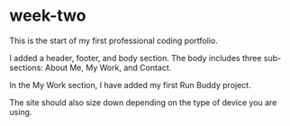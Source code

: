 # week-two

This is the start of my first professional coding portfolio. 

I added a header, footer, and body section. The body includes three sub-sections: About Me, My Work, and Contact. 

In the My Work section, I have added my first Run Buddy project. 

The site should also size down depending on the type of device you are using. 
